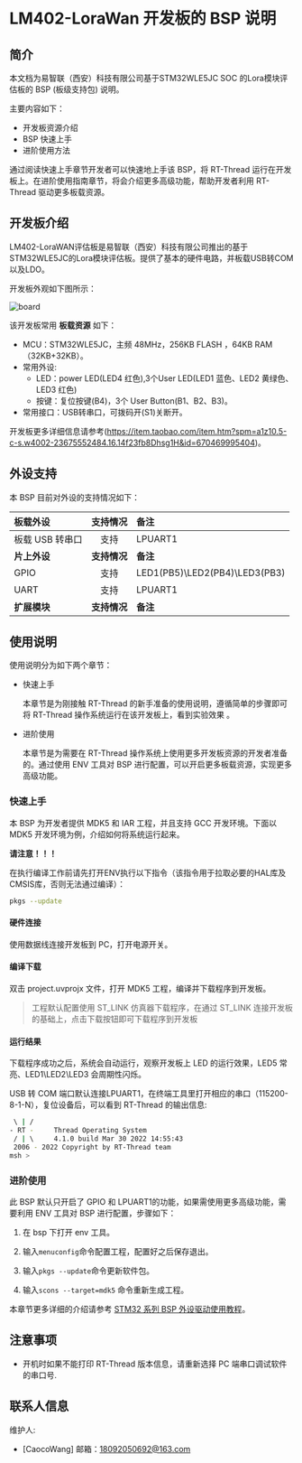 # LM402-LoraWan 开发板的 BSP 说明

## 简介

本文档为易智联（西安）科技有限公司基于STM32WLE5JC SOC 的Lora模块评估板的 BSP (板级支持包) 说明。

主要内容如下：

- 开发板资源介绍
- BSP 快速上手
- 进阶使用方法

通过阅读快速上手章节开发者可以快速地上手该 BSP，将 RT-Thread 运行在开发板上。在进阶使用指南章节，将会介绍更多高级功能，帮助开发者利用 RT-Thread 驱动更多板载资源。

## 开发板介绍

LM402-LoraWAN评估板是易智联（西安）科技有限公司推出的基于STM32WLE5JC的Lora模块评估板。提供了基本的硬件电路，并板载USB转COM以及LDO。

开发板外观如下图所示：

![board](figures/LM402_lora.jpg)

该开发板常用 **板载资源** 如下：

- MCU：STM32WLE5JC，主频 48MHz，256KB FLASH ，64KB RAM（32KB+32KB）。
- 常用外设:
  - LED：power LED(LED4 红色),3个User LED(LED1 蓝色、LED2 黄绿色、LED3 红色)
  - 按键：复位按键(B4)，3个 User Button(B1、B2、B3)。
- 常用接口：USB转串口，可拨码开(S1)关断开。

开发板更多详细信息请参考(https://item.taobao.com/item.htm?spm=a1z10.5-c-s.w4002-23675552484.16.14f23fb8Dhsg1H&id=670469995404)。

## 外设支持

本 BSP 目前对外设的支持情况如下：

| **板载外设**      | **支持情况** | **备注**                              |
| :----------------- | :----------: | :------------------------------------- |
| 板载 USB 转串口 |     支持     | LPUART1                              |
| **片上外设**      | **支持情况** | **备注**                              |
| GPIO              |     支持     | LED1(PB5)\LED2(PB4)\LED3(PB3) |
| UART              |     支持     | LPUART1    |
| **扩展模块**      | **支持情况** | **备注** |

## 使用说明

使用说明分为如下两个章节：

- 快速上手

    本章节是为刚接触 RT-Thread 的新手准备的使用说明，遵循简单的步骤即可将 RT-Thread 操作系统运行在该开发板上，看到实验效果 。

- 进阶使用

    本章节是为需要在 RT-Thread 操作系统上使用更多开发板资源的开发者准备的。通过使用 ENV 工具对 BSP 进行配置，可以开启更多板载资源，实现更多高级功能。


### 快速上手

本 BSP 为开发者提供 MDK5 和 IAR 工程，并且支持 GCC 开发环境。下面以 MDK5 开发环境为例，介绍如何将系统运行起来。

**请注意！！！**

在执行编译工作前请先打开ENV执行以下指令（该指令用于拉取必要的HAL库及CMSIS库，否则无法通过编译）：

```bash
pkgs --update
```

#### 硬件连接

使用数据线连接开发板到 PC，打开电源开关。

#### 编译下载

双击 project.uvprojx 文件，打开 MDK5 工程，编译并下载程序到开发板。

> 工程默认配置使用 ST_LINK 仿真器下载程序，在通过 ST_LINK 连接开发板的基础上，点击下载按钮即可下载程序到开发板

#### 运行结果

下载程序成功之后，系统会自动运行，观察开发板上 LED 的运行效果，LED5 常亮、LED1\LED2\LED3 会周期性闪烁。

USB 转 COM 端口默认连接LPUART1，在终端工具里打开相应的串口（115200-8-1-N），复位设备后，可以看到 RT-Thread 的输出信息:

```bash
 \ | /
- RT -     Thread Operating System
 / | \     4.1.0 build Mar 30 2022 14:55:43
 2006 - 2022 Copyright by RT-Thread team
msh >
```
### 进阶使用

此 BSP 默认只开启了 GPIO 和 LPUART1的功能，如果需使用更多高级功能，需要利用 ENV 工具对 BSP 进行配置，步骤如下：

1. 在 bsp 下打开 env 工具。

2. 输入`menuconfig`命令配置工程，配置好之后保存退出。

3. 输入`pkgs --update`命令更新软件包。

4. 输入`scons --target=mdk5` 命令重新生成工程。

本章节更多详细的介绍请参考 [STM32 系列 BSP 外设驱动使用教程](../docs/STM32系列BSP外设驱动使用教程.md)。

## 注意事项

- 开机时如果不能打印 RT-Thread 版本信息，请重新选择 PC 端串口调试软件的串口号.

## 联系人信息

维护人:

-  [CaocoWang] 邮箱：<18092050692@163.com>